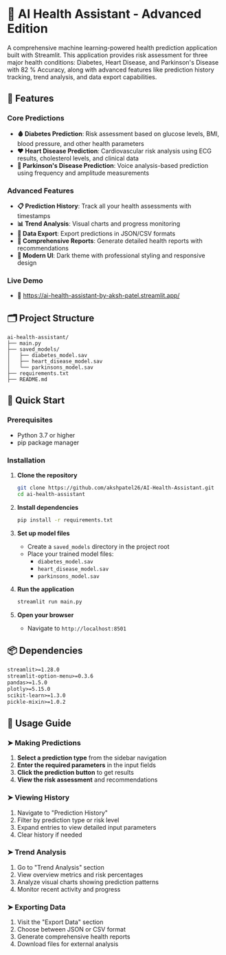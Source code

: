 # 🏥 AI Health Assistant - Advanced Edition

A comprehensive machine learning-powered health prediction application built with Streamlit. This application provides risk assessment for three major health conditions: Diabetes, Heart Disease, and Parkinson's Disease with 82 % Accuracy, along with advanced features like prediction history tracking, trend analysis, and data export capabilities.

## 🌟 Features

### Core Predictions
- **🩸 Diabetes Prediction**: Risk assessment based on glucose levels, BMI, blood pressure, and other health parameters
- **❤️ Heart Disease Prediction**: Cardiovascular risk analysis using ECG results, cholesterol levels, and clinical data
- **🧠 Parkinson's Disease Prediction**: Voice analysis-based prediction using frequency and amplitude measurements

### Advanced Features
- **📋 Prediction History**: Track all your health assessments with timestamps
- **📊 Trend Analysis**: Visual charts and progress monitoring
- **💾 Data Export**: Export predictions in JSON/CSV formats
- **📄 Comprehensive Reports**: Generate detailed health reports with recommendations
- **🎨 Modern UI**: Dark theme with professional styling and responsive design

### Live Demo 
- 🔗 https://ai-health-assistant-by-aksh-patel.streamlit.app/

## 🗂️ Project Structure

```
ai-health-assistant/
├── main.py                 
├── saved_models/           
│   ├── diabetes_model.sav
│   ├── heart_disease_model.sav
│   └── parkinsons_model.sav
├── requirements.txt       
├── README.md                          
```
 
## 🚀 Quick Start

### Prerequisites
- Python 3.7 or higher
- pip package manager

### Installation

1. **Clone the repository**
   ```bash
   git clone https://github.com/akshpatel26/AI-Health-Assistant.git
   cd ai-health-assistant
   ```

2. **Install dependencies**
   ```bash
   pip install -r requirements.txt
   ```

3. **Set up model files**
   - Create a `saved_models` directory in the project root
   - Place your trained model files:
     - `diabetes_model.sav`
     - `heart_disease_model.sav`
     - `parkinsons_model.sav`

4. **Run the application**
   ```bash
   streamlit run main.py
   ```

5. **Open your browser**
   - Navigate to `http://localhost:8501`

## 📦 Dependencies

```txt
streamlit>=1.28.0
streamlit-option-menu>=0.3.6
pandas>=1.5.0
plotly>=5.15.0
scikit-learn>=1.3.0
pickle-mixin>=1.0.2
```


## 🎯 Usage Guide

### ➤  Making Predictions
1. **Select a prediction type** from the sidebar navigation
2. **Enter the required parameters** in the input fields
3. **Click the prediction button** to get results
4. **View the risk assessment** and recommendations

### ➤ Viewing History
1. Navigate to "Prediction History"
2. Filter by prediction type or risk level
3. Expand entries to view detailed input parameters
4. Clear history if needed

### ➤ Trend Analysis
1. Go to "Trend Analysis" section
2. View overview metrics and risk percentages
3. Analyze visual charts showing prediction patterns
4. Monitor recent activity and progress

### ➤  Exporting Data
1. Visit the "Export Data" section
2. Choose between JSON or CSV format
3. Generate comprehensive health reports
4. Download files for external analysis

